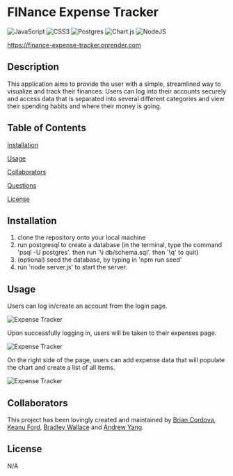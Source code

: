 # FINance Expense Tracker

![JavaScript](https://img.shields.io/badge/javascript-%23323330.svg?style=for-the-badge&logo=javascript&logoColor=%23F7DF1E)
![CSS3](https://img.shields.io/badge/css3-%231572B6.svg?style=for-the-badge&logo=css3&logoColor=white)
![Postgres](https://img.shields.io/badge/postgres-%23316192.svg?style=for-the-badge&logo=postgresql&logoColor=white)
![Chart.js](https://img.shields.io/badge/chart.js-F5788D.svg?style=for-the-badge&logo=chart.js&logoColor=white)
![NodeJS](https://img.shields.io/badge/node.js-6DA55F?style=for-the-badge&logo=node.js&logoColor=white)




https://finance-expense-tracker.onrender.com

## Description

This application aims to provide the user with a simple, streamlined way to visualize and track their finances. Users can log into their accounts securely and access data that is separated into several different categories and view their spending habits and where their money is going.

## Table of Contents

[Installation](#installation)

[Usage](#usage)

[Collaborators](#collaborators)

[Questions](#questions)

[License](#license)

## Installation

1. clone the repository onto your local machine 
2. run postgresql to create a database (in the terminal, type the command 'psql -U postgres'. then run '\i db/schema.sql'. then '\q' to quit)
3. (optional) seed the database, by typing in 'npm run seed'
4. run 'node server.js' to start the server.

## Usage

Users can log in/create an account from the login page. 

![Expense Tracker](/assets/Screenshot%202024-04-08%20at%209.05.22 PM.png)

Upon successfully logging in, users will be taken to their expenses page. 

![Expense Tracker](/assets/Screenshot%202024-04-08%20at%209.06.02 PM.png)

On the right side of the page, users can add expense data that will populate the chart and create a list of all items. 

![Expense Tracker](/assets/Screenshot%202024-04-08%20at%209.06.37 PM.png)

## Collaborators

This project has been lovingly created and maintained by [Brian Cordova](https://github.com/BrianHCordova), [Keanu Ford](https://github.com/KeanuFord), [Bradley Wallace](https://github.com/brad-wall01) and [Andrew Yang](https://github.com/anduhrooo).

## License

N/A